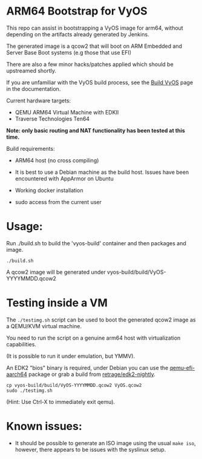 # ARM64 Bootstrap for VyOS

This repo can assist in bootstrapping a VyOS image for arm64, without
depending on the artifacts already generated by Jenkins.

The generated image is a qcow2 that will boot on ARM
Embedded and Server Base Boot systems (e.g those
that use EFI)

There are also a few minor hacks/patches applied which
should be upstreamed shortly.

If you are unfamiliar with the VyOS build process, see
the [Build VyOS](https://docs.vyos.io/en/latest/contributing/build-vyos.html)
page in the documentation.

Current hardware targets:
* QEMU ARM64 Virtual Machine with EDKII
* Traverse Technologies Ten64

**Note: only basic routing and NAT functionality
has been tested at this time.**

Build requirements:
* ARM64 host (no cross compiling)

* It is best to use a Debian machine as the
build host. Issues have been encountered with
AppArmor on Ubuntu

* Working docker installation

* sudo access from the current user

# Usage:
Run ./build.sh to build the 'vyos-build' container
and then packages and image.

```
./build.sh
```

A qcow2 image will be generated under vyos-build/build/VyOS-YYYYMMDD.qcow2

# Testing inside a VM
The `./testimg.sh` script can be used to boot
the generated qcow2 image as a QEMU/KVM virtual machine.

You need to run the script on a genuine arm64 host with virtualization
capabilities.

(It is possible to run it under emulation, but YMMV).

An EDK2 "bios" binary is required, under Debian you can use
the [qemu-efi-aarch64](https://packages.debian.org/buster/qemu-efi-aarch64) package
or grab a build from [retrage/edk2-nightly](https://retrage.github.io/edk2-nightly/).

```
cp vyos-build/build/VyOS-YYYYMMDD.qcow2 VyOS.qcow2
sudo ./testimg.sh
```
(Hint: Use Ctrl-X to immediately exit qemu).

# Known issues:

* It should be possible to generate an ISO image using
the usual `make iso`, however, there appears to be issues
with the syslinux setup.
